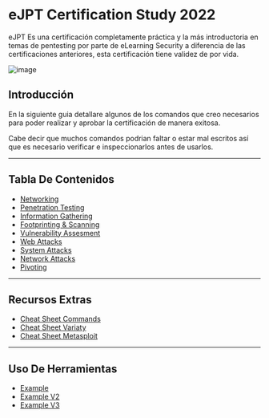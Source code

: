 # eJPT Certification Study 2022
eJPT Es una certificación completamente práctica y la más introductoria en temas de pentesting por parte de eLearning Security a diferencia de las certificaciones anteriores, esta certificación tiene validez de por vida.

![image](https://user-images.githubusercontent.com/69023634/170605517-f2c84a2e-7e20-4210-a622-6c0ee3e2d80d.png)

## Introducción
En la siguiente guia detallare algunos de los comandos que creo necesarios para poder realizar y aprobar la certificación de manera exitosa.

Cabe decir que muchos comandos podrian faltar o estar mal escritos así que es necesario verificar e inspeccionarlos antes de usarlos.

---
## Tabla De Contenidos
- [Networking](/Paginas/Networking.md)
- [Penetration Testing](/Paginas/Penetration%20Testing.md)
- [Information Gathering](/Paginas/Information%20Gathering.md)
- [Footprinting & Scanning](/Paginas/Footprinting%20%26%20Scanning.md)
- [Vulnerability Assesment](/Paginas/Vulnerability%20Assesment.md)
- [Web Attacks](/Paginas/Web%20Attacks.md)
- [System Attacks](/Paginas/System%20Attacks.md)
- [Network Attacks](/Paginas/Network%20Attacks.md)
- [Pivoting](/Paginas/Pivoting.md)

---

## Recursos Extras
- [Cheat Sheet Commands](/Paginas/Cheat%20Sheet%20Commands.md)
- [Cheat Sheet Variaty](/Paginas/Cheat%20Sheet%20Variaty.md)
- [Cheat Sheet Metasploit](/Paginas/Cheat%20Sheet%20Metasploit.md)


---

## Uso De Herramientas
- [Example](/pages/networking.md)
- [Example V2](/pages/pentesting.md)
- [Example V3](/pages/info_gathering.md)
